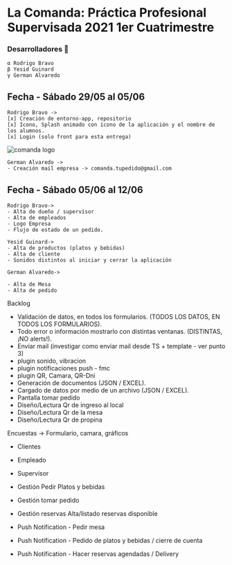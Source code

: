 # **La Comanda: Práctica Profesional Supervisada 2021 1er Cuatrimestre**

### Desarrolladores 🔧

```
α Rodrigo Bravo
β Yesid Guinard
γ German Alvaredo
```

## Fecha - Sábado 29/05 al 05/06
```
Rodrigo Bravo ->
[x] Creación de entorno-app, repositorio
[x] Icono, Splash animado con ícono de la aplicación y el nombre de los alumnos.
[x] Login (solo front para esta entrega)

```
![comanda logo](https://d500.epimg.net/cincodias/imagenes/2018/11/13/lifestyle/1542113135_776401_1542116070_noticia_normal.jpg)
```
German Alvaredo ->
- Creación mail empresa -> comanda.tupedido@gmail.com 
```

## Fecha - Sábado 05/06 al 12/06
```
Rodrigo Bravo->
- Alta de dueño / supervisor
- Alta de empleados
- Logo Empresa
- Flujo de estado de un pedido.
```
```
Yesid Guinard->
- Alta de productos (platos y bebidas)
- Alta de cliente
- Sonidos distintos al iniciar y cerrar la aplicación
```
```
German Alvaredo->

- Alta de Mesa
- Alta de pedido

```


Backlog

- Validación de datos, en todos los formularios. (TODOS LOS DATOS, EN TODOS LOS FORMULARIOS).
- Todo error o información mostrarlo con distintas ventanas. (DISTINTAS, ¡NO alerts!).
- Enviar mail (investigar como enviar mail desde TS + template - ver punto 3)
- plugin sonido, vibracion
- plugin notificaciones push - fmc
- plugin QR, Camara, QR-Dni
- Generación de documentos (JSON / EXCEL).
- Cargado de datos por medio de un archivo (JSON / EXCEL).
- Pantalla tomar pedido
- Diseño/Lectura Qr de ingreso al local
- Diseño/Lectura Qr de la mesa
- Diseño/Lectura Qr de propina


Encuestas ->  Formulario, camara, gráficos
   - Clientes
   - Empleado
   - Supervisor

- Gestión Pedir Platos y bebidas
- Gestión tomar pedido
- Gestión reservas Alta/listado reservas disponible
- Push Notification - Pedir mesa
- Push Notification - Pedido de platos y bebidas / cierre de cuenta
- Push Notification - Hacer reservas agendadas / Delivery